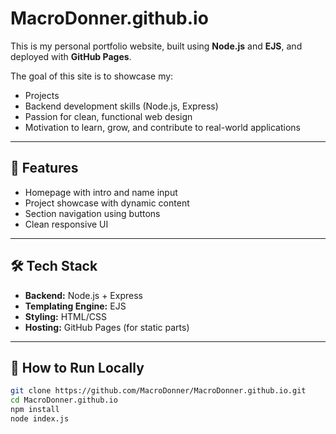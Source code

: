 # MacroDonner.github.io
This is my personal portfolio website, built using **Node.js** and **EJS**, and deployed with **GitHub Pages**.

The goal of this site is to showcase my:
- Projects
- Backend development skills (Node.js, Express)
- Passion for clean, functional web design
- Motivation to learn, grow, and contribute to real-world applications

---

## 🚀 Features

- Homepage with intro and name input
- Project showcase with dynamic content
- Section navigation using buttons
- Clean responsive UI

---

## 🛠 Tech Stack

- **Backend:** Node.js + Express
- **Templating Engine:** EJS
- **Styling:** HTML/CSS
- **Hosting:** GitHub Pages (for static parts)

---

## 📂 How to Run Locally

```bash
git clone https://github.com/MacroDonner/MacroDonner.github.io.git
cd MacroDonner.github.io
npm install
node index.js

